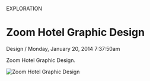 <p class="type">EXPLORATION</p>

# Zoom Hotel Graphic Design

<p class="meta">Design  /  Monday, January 20, 2014 7:37:50am</p>

Zoom Hotel Graphic Design.

![Zoom Hotel Graphic Design](https://farooq-agent.web.app/assets/images/works/large/zoom-hotel-graphic-design.jpg)

